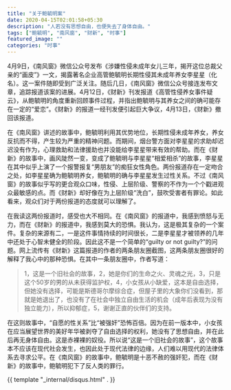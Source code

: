 ```yaml
---
title: "关于鲍毓明案"
date: 2020-04-15T02:01:58+05:30
description: "人若没有思想自由，也便失去了身体自由。"
tags: ["鲍毓明", "南风窗", "财新", "时事"]
featured_image: ""
categories: "时事"
---
```


4月9日，《南风窗》微信公众号发布《涉嫌性侵未成年女儿三年，揭开这位总裁父亲的“画皮”》一文，揭露著名企业高管鲍毓明长期性侵其未成年养女李星星（化名）。这一案件随即受到广泛关注。随后几日，《南风窗》微信公众号接连发布文章，追踪报道该案的进展。4月12日，《财新》刊发报道《高管性侵养女事件疑云》，从鲍毓明的角度重新回顾事件过程，并指出鲍毓明与其养女之间的确可能存在一定的“爱恋”。《财新》的报道一经刊发便引起巨大争议，4月13日，《财新》撤回该报道。

在《南风窗》讲述的故事中，鲍毓明利用其优势地位，长期性侵未成年养女，养女反抗而不得，产生较为严重的精神问题。而期间，烟台警方面对李星星的求助却迟迟没有作为，心理救助和法律援助也并没能给李星星带来有效的帮助。而在《财新》的故事中，画风陡然一变，变成了鲍毓明与李星星“相爱相杀”的故事，李星星在其中似乎上演了一个报警报复“男朋友”的痴狂女性角色。两份报道存在一定吻合之处，如李星星确为鲍毓明养女，鲍毓明的确与李星星发生过性关系。不过《南风窗》的故事似乎写的更合观众口味，性侵、上层阶级、警察的不作为一个个戳进观众最敏感的点。而《财新》却好像在为上层阶级“洗白”，鼓吹受害者有罪论。如此看来，观众们对于两份报道的态度就可以理解了。

在我读这两份报道时，感受也大不相同。在《南风窗》的报道中，我感到愤怒与无力，而在《财新》的报道中，我感到莫大的恐惧。我认为，这是极其复杂的一个案件。复杂的来源有二，一是这件事情持续的时间很长，二是李星星才被领养的几年中还处于心智未健全的阶段。因此这不是一个简单的“guilty or not guilty?”的问题。网上流传有《财新》这篇报道的作者的两条朋友圈截图，这两条朋友圈很好的解释了我心中的那种恐惧。在其中一条朋友圈中，作者写道：

>1，这是一个旧社会的故事，2，她是你们的生命之火、灵魂之光，3，只是这个50岁的男的从未获得监护权，4，小女孩从小缺爱，这本是自由选择，但她没有选择，可能是斯德哥尔摩综合症，但屋子里的大象你们没看到，那就是她退出了，也没有了在社会中独立自由生活的机会（成年后表现为没有独立能力），所以抑郁症，5，谢谢正直的伙伴们的支持。

在这则故事中，“自愿的性关系”比“被强奸”恐怖百倍。因为在前一版本中，小女孩在应当展望世界的美好年华被剥夺了自由选择的权利，她没有了思想自由，并在此后再无身体自由。这是赤裸裸的奴役。所以说“这是一个旧社会的故事”，这个故事本不应该在现代社会发生，也因此处于现代法律的边缘，人们难以用现代的法律体系去寻求公平。在《南风窗》的故事中，鲍毓明是十恶不赦的强奸犯，而在《财新》的故事中，鲍毓明犯下了反人类的罪行。

{{ template "_internal/disqus.html" . }}
